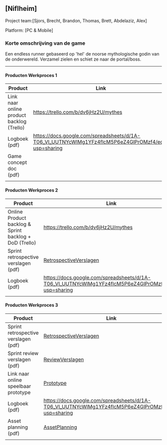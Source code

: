 ## [Niflheim]
Project team:[Sjors, Brecht, Brandon, Thomas, Brett, Abdelaziz, Alex]

Platform:
[PC & Mobile]

### Korte omschrijving van de game
Een endless runner gebaseerd op 'hel' de noorse mythologische godin van de onderwereld. Verzamel zielen en schiet ze naar de portal/boss.

---
#### Producten Werkproces 1
| Product  | Link |
| ------ |  ------ |
| Link naar online product backlog (Trello) | https://trello.com/b/dv6jHz2U/mythes
| Logboek (pdf)                             | https://docs.google.com/spreadsheets/d/1A-T06_Vl_UUTNYcWlMg1YFz4flcM5P6eZ4GlPrOMzf4/edit?usp=sharing
| Game concept doc (pdf)                    | 
|<img width=500/>|<img width=300/>|
   
#### Producten Werkproces 2
| Product  | Link |
| ------ |  ------ |
| Online Product backlog & Sprint backlog + DoD (Trello)    | https://trello.com/b/dv6jHz2U/mythes
| Sprint retrospective verslagen (pdf)                      | [RetrospectiveVerslagen]
| Logboek (pdf)                                             | https://docs.google.com/spreadsheets/d/1A-T06_Vl_UUTNYcWlMg1YFz4flcM5P6eZ4GlPrOMzf4/edit?usp=sharing
|<img width=500/>|<img width=300/>|
   
#### Producten Werkproces 3
| Product  | Link |
| ------ |  ------ |                      
| Sprint retrospective verslagen (pdf)  | [RetrospectiveVerslagen]
| Sprint review verslagen (pdf)         | [ReviewVerslagen]
| Link naar online speelbaar prototype  | [Prototype]
| Logboek (pdf)                         | https://docs.google.com/spreadsheets/d/1A-T06_Vl_UUTNYcWlMg1YFz4flcM5P6eZ4GlPrOMzf4/edit?usp=sharing
| Asset planning (pdf)                  | [AssetPlanning]
|<img width=500/>|<img width=300/>|

   [Backlog]: <https://trello.com/b/dv6jHz2U/mythes>
   [Logboek]: <https://docs.google.com/spreadsheets/d/1A-T06_Vl_UUTNYcWlMg1YFz4flcM5P6eZ4GlPrOMzf4/edit?usp=sharing>
   [GameDesignDoc]: <https://github.com/BerendWeij/agp_inlever_template/blob/master/producten/GameDesignDoc.pdf>
   [RetrospectiveVerslagen]: <https://github.com/BerendWeij/agp_inlever_template/blob/master/producten/RetrospectiveVerslagen.pdf>
   [ReviewVerslagen]: <https://github.com/BerendWeij/agp_inlever_template/blob/master/producten/ReviewVerslagen.pdf>
   [Prototype]: <http://24916.hosts.ma-cloud.nl/bewijzenmap/periode1.1/Game/NiflHeim/index.html>
   [AssetPlanning]: <https://github.com/BerendWeij/agp_inlever_template/blob/master/producten/AssetPlanning.pdf>
   
